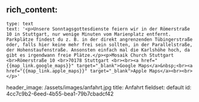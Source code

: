 rich_content:
  -
    type: text
    text: '<p>Unsere Sonntagsgottesdienste feiern wir in der Römerstraße 10 in Stuttgart, nur wenige Minuten vom Marienplatz entfernt. Parkplätze findest du z. B. in der direkt angrenzenden Tübingerstraße oder, falls hier keine mehr frei sein sollten, in der Parallelstraße, der Hohenstaufenstraße. Ansonsten einfach mal die Karlshöhe hoch, da gibt es irgendwann freie Plätze.</p><p>Mosaik Church Stuttgart <br>Römerstraße 10 <br>70178 Stuttgart <br><br><a href="{{map_link.google_maps}}" target="_blank">Google Maps</a>&nbsp;<br><a href="{{map_link.apple_maps}}" target="_blank">Apple Maps</a><br><br></p>'
header_image: /assets/images/anfahrt.jpg
title: Anfahrt
fieldset: default
id: 4cc7c9b2-6eed-4b55-bea1-79b7cbadcf42
